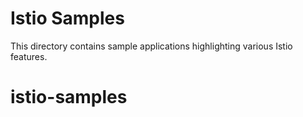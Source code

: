 # Istio Samples

This directory contains sample applications highlighting various Istio features.
# istio-samples

